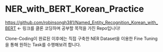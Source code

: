 # NER_with_BERT_Korean_Practice
https://github.com/robinsongh381/Named_Entity_Recognition_Korean_with_BERT &lt;- 링크를 클론 코딩하며 공부할 목적을 가진 Repo입니다!

Clone-Coding이 완료된 이후에는 직접 구축한 NER Dataset을 이용한 Fine Tuning을 통해 원하는 Task를 수행해보려 합니다.
